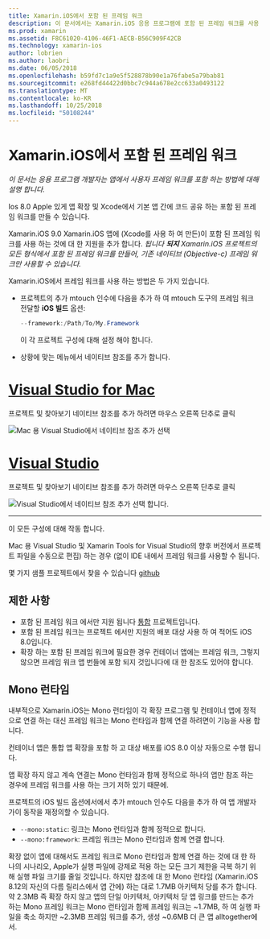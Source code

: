 ```yaml
---
title: Xamarin.iOS에서 포함 된 프레임 워크
description: 이 문서에서는 Xamarin.iOS 응용 프로그램에 포함 된 프레임 워크를 사용 하 여 코드를 공유 하는 방법을 설명 합니다. Mtouch 도구 또는 네이티브 참조를 사용 하 여이 수행할 수 있습니다.
ms.prod: xamarin
ms.assetid: F8C61020-4106-46F1-AECB-B56C909F42CB
ms.technology: xamarin-ios
author: lobrien
ms.author: laobri
ms.date: 06/05/2018
ms.openlocfilehash: b59fd7c1a9e5f528878b90e1a76fabe5a79bab81
ms.sourcegitcommit: e268fd44422d0bbc7c944a678e2cc633a0493122
ms.translationtype: MT
ms.contentlocale: ko-KR
ms.lasthandoff: 10/25/2018
ms.locfileid: "50108244"
---
```

# <a name="embedded-frameworks-in-xamarinios"></a>Xamarin.iOS에서 포함 된 프레임 워크

_이 문서는 응용 프로그램 개발자는 앱에서 사용자 프레임 워크를 포함 하는 방법에 대해 설명 합니다._

Ios 8.0 Apple 있게 앱 확장 및 Xcode에서 기본 앱 간에 코드 공유 하는 포함 된 프레임 워크를 만들 수 있습니다.

Xamarin.iOS 9.0 Xamarin.iOS 앱에 (Xcode를 사용 하 여 만든)이 포함 된 프레임 워크를 사용 하는 것에 대 한 지원을 추가 합니다. *됩니다 **되지** Xamarin.iOS 프로젝트의 모든 형식에서 포함 된 프레임 워크를 만들어, 기존 네이티브 (Objective-c) 프레임 워크만 사용할 수 있습니다.*

Xamarin.iOS에서 프레임 워크를 사용 하는 방법은 두 가지 있습니다.

- 프로젝트의 추가 mtouch 인수에 다음을 추가 하 여 mtouch 도구의 프레임 워크 전달할 **iOS 빌드** 옵션:

  ```csharp
  --framework:/Path/To/My.Framework
  ```

  이 각 프로젝트 구성에 대해 설정 해야 합니다.

- 상황에 맞는 메뉴에서 네이티브 참조를 추가 합니다.

# <a name="visual-studio-for-mactabmacos"></a>[Visual Studio for Mac](#tab/macos)

프로젝트 및 찾아보기 네이티브 참조를 추가 하려면 마우스 오른쪽 단추로 클릭

![](embedded-frameworks-images/xam-native-refs.png "Mac 용 Visual Studio에서 네이티브 참조 추가 선택")

# <a name="visual-studiotabwindows"></a>[Visual Studio](#tab/windows)

프로젝트 및 찾아보기 네이티브 참조를 추가 하려면 마우스 오른쪽 단추로 클릭

![](embedded-frameworks-images/vs-native-refs.png "Visual Studio에서 네이티브 참조 추가 선택 합니다.")

-----

  이 모든 구성에 대해 작동 합니다.

Mac 용 Visual Studio 및 Xamarin Tools for Visual Studio의 향후 버전에서 프로젝트 파일을 수동으로 편집) 하는 경우 (없이 IDE 내에서 프레임 워크를 사용할 수 됩니다.

몇 가지 샘플 프로젝트에서 찾을 수 있습니다 [github](https://github.com/rolfbjarne/embedded-frameworks)

## <a name="limitations"></a>제한 사항

- 포함 된 프레임 워크 에서만 지원 됩니다 [통합](~/cross-platform/macios/unified/index.md) 프로젝트입니다.
- 포함 된 프레임 워크는 프로젝트 에서만 지원의 배포 대상 사용 하 여 적어도 iOS 8.0입니다.
- 확장 하는 포함 된 프레임 워크에 필요한 경우 컨테이너 앱에는 프레임 워크, 그렇지 않으면 프레임 워크 앱 번들에 포함 되지 것입니다에 대 한 참조도 있어야 합니다.

## <a name="the-mono-runtime"></a>Mono 런타임

내부적으로 Xamarin.iOS는 Mono 런타임이 각 확장 프로그램 및 컨테이너 앱에 정적으로 연결 하는 대신 프레임 워크는 Mono 런타임과 함께 연결 하려면이 기능을 사용 합니다.

컨테이너 앱은 통합 앱 확장을 포함 하 고 대상 배포를 iOS 8.0 이상 자동으로 수행 됩니다.

앱 확장 하지 않고 계속 연결는 Mono 런타임과 함께 정적으로 하나의 앱만 참조 하는 경우에 프레임 워크를 사용 하는 크기 저하 있기 때문에.

프로젝트의 iOS 빌드 옵션에서에서 추가 mtouch 인수도 다음을 추가 하 여 앱 개발자가이 동작을 재정의할 수 있습니다.

- `--mono:static`: 링크는 Mono 런타임과 함께 정적으로 합니다.
- `--mono:framework`: 프레임 워크는 Mono 런타임과 함께 연결 합니다.

확장 없이 앱에 대해서도 프레임 워크로 Mono 런타임과 함께 연결 하는 것에 대 한 하나의 시나리오, Apple가 실행 파일에 강제로 적용 하는 모든 크기 제한을 극복 하기 위해 실행 파일 크기를 줄일 것입니다. 하지만 참조에 대 한 Mono 런타임 (Xamarin.iOS 8.12의 자신의 다름 릴리스에서 앱 간에) 하는 대로 1.7MB 아키텍처 당를 추가 합니다. 약 2.3MB 즉 확장 하지 않고 앱의 단일 아키텍처, 아키텍처 당 앱 링크를 만드는 추가 하는 Mono 프레임 워크는 Mono 런타임과 함께 프레임 워크는 ~1.7MB, 하 여 실행 파일을 축소 하지만 ~2.3MB 프레임 워크를 추가, 생성 ~0.6MB 더 큰 앱 alltogether에서.

